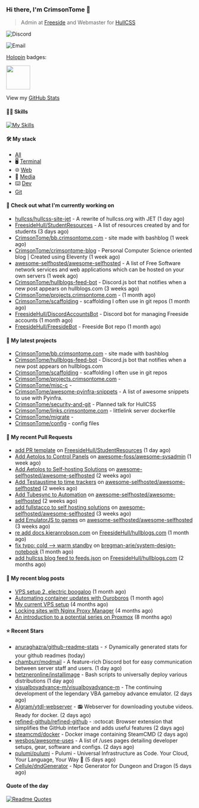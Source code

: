 ### Hi there, I'm CrimsonTome 👋

> Admin at [Freeside](https://freeside.co.uk) and Webmaster for [HullCSS](https://hullcss.org)

![Discord](https://img.shields.io/badge/Discord-CrimsonTome427%237459-blue)

![Email](https://img.shields.io/badge/Email-crimsontome427%40protonmail.com-blueviolet)

[Holopin](https://www.holopin.io/@crimsontome) badges:  

<img src="https://www.holopin.io/_next/image?url=https%3A%2F%2Fassets.holopin.io%2FeyJidWNrZXQiOiJob2xvcGluLWFzc2V0cyIsImtleSI6ImFzc2V0cy9jbDhlcTN6OWMwMzU3MDlsM2Z4OTluOHg2IiwiZWRpdHMiOnsicm90YXRlIjpudWxsfX0%3D&w=1920&q=75" width="64" 
     height="64" />

View my [GitHub Stats](/pages/stats.md)

#### 🤹🏻 Skills

[![My Skills](https://skillicons.dev/icons?i=git,docker,vim,bash,cs,github,linux,py,latex)](https://skillicons.dev)

#### 🛠 My stack

- [All](https://github.com/stars/CrimsonTome/lists/my-stack)
- 🖥️ [Terminal](https://github.com/stars/CrimsonTome/lists/terminal)
- 🌐 [Web](https://github.com/stars/CrimsonTome/lists/web)
- 📔 [Media](https://github.com/stars/CrimsonTome/lists/media)
- ⌨️ [Dev](https://github.com/stars/CrimsonTome/lists/dev)
- [Git](https://github.com/stars/CrimsonTome/lists/git)
  
#### 👷 Check out what I'm currently working on

- [hullcss/hullcss-site-jet](https://github.com/hullcss/hullcss-site-jet) - A rewrite of hullcss.org with JET (1 day ago)
- [FreesideHull/StudentResources](https://github.com/FreesideHull/StudentResources) - A list of resources created by and for students (3 days ago)
- [CrimsonTome/bb.crimsontome.com](https://github.com/CrimsonTome/bb.crimsontome.com) - site made with bashblog (1 week ago)
- [CrimsonTome/crimsontome-blog](https://github.com/CrimsonTome/crimsontome-blog) - Personal Computer Science oriented blog | Created using Eleventy (1 week ago)
- [awesome-selfhosted/awesome-selfhosted](https://github.com/awesome-selfhosted/awesome-selfhosted) - A list of Free Software network services and web applications which can be hosted on your own servers (1 week ago)
- [CrimsonTome/hullblogs-feed-bot](https://github.com/CrimsonTome/hullblogs-feed-bot) - Discord.js bot that notifies when a new post appears on hullblogs.com (3 weeks ago)
- [CrimsonTome/projects.crimsontome.com](https://github.com/CrimsonTome/projects.crimsontome.com) -  (1 month ago)
- [CrimsonTome/scaffolding](https://github.com/CrimsonTome/scaffolding) - scaffolding I often use in git repos (1 month ago)
- [FreesideHull/DiscordAccountsBot](https://github.com/FreesideHull/DiscordAccountsBot) - Discord bot for managing Freeside accounts (1 month ago)
- [FreesideHull/FreesideBot](https://github.com/FreesideHull/FreesideBot) - Freeside Bot repo (1 month ago)

#### 🌱 My latest projects

- [CrimsonTome/bb.crimsontome.com](https://github.com/CrimsonTome/bb.crimsontome.com) - site made with bashblog
- [CrimsonTome/hullblogs-feed-bot](https://github.com/CrimsonTome/hullblogs-feed-bot) - Discord.js bot that notifies when a new post appears on hullblogs.com
- [CrimsonTome/scaffolding](https://github.com/CrimsonTome/scaffolding) - scaffolding I often use in git repos
- [CrimsonTome/projects.crimsontome.com](https://github.com/CrimsonTome/projects.crimsontome.com) - 
- [CrimsonTome/misc-c](https://github.com/CrimsonTome/misc-c) - 
- [CrimsonTome/awesome-pyinfra-snippets](https://github.com/CrimsonTome/awesome-pyinfra-snippets) - A list of awesome snippets to use with Pyinfra.
- [CrimsonTome/security-and-git](https://github.com/CrimsonTome/security-and-git) - Planned talk for HullCSS
- [CrimsonTome/links.crimsontome.com](https://github.com/CrimsonTome/links.crimsontome.com) - littlelink server dockerfile
- [CrimsonTome/migrate](https://github.com/CrimsonTome/migrate) - 
- [CrimsonTome/config](https://github.com/CrimsonTome/config) - config files

#### 🔨 My recent Pull Requests

- [add PR template](https://github.com/FreesideHull/StudentResources/pull/16) on [FreesideHull/StudentResources](https://github.com/FreesideHull/StudentResources) (1 day ago)
- [Add Aetolos to Control Panels](https://github.com/awesome-foss/awesome-sysadmin/pull/401) on [awesome-foss/awesome-sysadmin](https://github.com/awesome-foss/awesome-sysadmin) (1 week ago)
- [Add Aetolos to Self-hosting Solutions](https://github.com/awesome-selfhosted/awesome-selfhosted/pull/3304) on [awesome-selfhosted/awesome-selfhosted](https://github.com/awesome-selfhosted/awesome-selfhosted) (2 weeks ago)
- [Add Testaustime to time trackers](https://github.com/awesome-selfhosted/awesome-selfhosted/pull/3303) on [awesome-selfhosted/awesome-selfhosted](https://github.com/awesome-selfhosted/awesome-selfhosted) (2 weeks ago)
- [Add Tubesync to Automation](https://github.com/awesome-selfhosted/awesome-selfhosted/pull/3300) on [awesome-selfhosted/awesome-selfhosted](https://github.com/awesome-selfhosted/awesome-selfhosted) (2 weeks ago)
- [add fullstacco to self hosting solutions](https://github.com/awesome-selfhosted/awesome-selfhosted/pull/3292) on [awesome-selfhosted/awesome-selfhosted](https://github.com/awesome-selfhosted/awesome-selfhosted) (3 weeks ago)
- [add EmulatorJS to games](https://github.com/awesome-selfhosted/awesome-selfhosted/pull/3291) on [awesome-selfhosted/awesome-selfhosted](https://github.com/awesome-selfhosted/awesome-selfhosted) (3 weeks ago)
- [re add docs.kieranrobson.com](https://github.com/FreesideHull/hullblogs.com/pull/9) on [FreesideHull/hullblogs.com](https://github.com/FreesideHull/hullblogs.com) (1 month ago)
- [fix typo: cold --&gt; warm standby](https://github.com/bregman-arie/system-design-notebook/pull/1) on [bregman-arie/system-design-notebook](https://github.com/bregman-arie/system-design-notebook) (1 month ago)
- [add hullcss blog feed to feeds.json](https://github.com/FreesideHull/hullblogs.com/pull/6) on [FreesideHull/hullblogs.com](https://github.com/FreesideHull/hullblogs.com) (2 months ago)

#### 📜 My recent blog posts

- [VPS setup 2, electric boogaloo](https://blog.crimsontome.com/posts/VPS-setup-2-electric-boogaloo/) (1 month ago)
- [Automating container updates with Ouroboros](https://blog.crimsontome.com/posts/automating-container-updates-with-ouroboros/) (1 month ago)
- [My current VPS setup](https://blog.crimsontome.com/posts/my-current-vps-setup/) (4 months ago)
- [Locking sites with Nginx Proxy Manager](https://blog.crimsontome.com/posts/locking-sites-with-nginx-proxy-manager/) (4 months ago)
- [An introduction to a potential series on Proxmox](https://blog.crimsontome.com/posts/PVE/) (8 months ago)


#### ⭐ Recent Stars

- [anuraghazra/github-readme-stats](https://github.com/anuraghazra/github-readme-stats) - :zap: Dynamically generated stats for your github readmes (today)
- [chamburr/modmail](https://github.com/chamburr/modmail) - A feature-rich Discord bot for easy communication between server staff and users. (1 day ago)
- [hetzneronline/installimage](https://github.com/hetzneronline/installimage) - Bash scripts to universally deploy various distributions (1 day ago)
- [visualboyadvance-m/visualboyadvance-m](https://github.com/visualboyadvance-m/visualboyadvance-m) - The continuing development of the legendary VBA gameboy advance emulator. (2 days ago)
- [Algram/ytdl-webserver](https://github.com/Algram/ytdl-webserver) - 📻 Webserver for downloading youtube videos. Ready for docker. (2 days ago)
- [refined-github/refined-github](https://github.com/refined-github/refined-github) - :octocat: Browser extension that simplifies the GitHub interface and adds useful features (2 days ago)
- [steamcmd/docker](https://github.com/steamcmd/docker) - Docker image containing SteamCMD (2 days ago)
- [wesbos/awesome-uses](https://github.com/wesbos/awesome-uses) - A list of /uses pages detailing developer setups, gear, software and configs. (2 days ago)
- [pulumi/pulumi](https://github.com/pulumi/pulumi) - Pulumi - Universal Infrastructure as Code. Your Cloud, Your Language, Your Way 🚀 (5 days ago)
- [Cellule/dndGenerator](https://github.com/Cellule/dndGenerator) - Npc Generator for Dungeon and Dragon (5 days ago)

#### Quote of the day

[![Readme Quotes](https://quotes-github-readme.vercel.app/api?type=horizontal&theme=dark)](https://github.com/piyushsuthar/github-readme-quotes)
<br>
